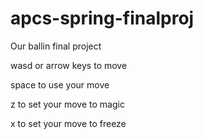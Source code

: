 # apcs-spring-finalproj

Our ballin final project

wasd or arrow keys to move

space to use your move 

z to set your move to magic 

x to set your move to freeze 